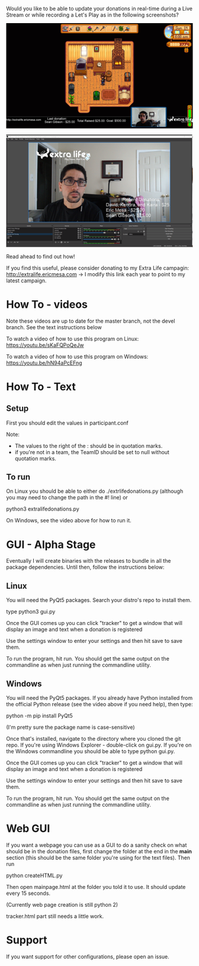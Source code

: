 Would you like to be able to update your donations in real-time during a Live Stream or while recording a Let's Play as in the following screenshots?

![Updates while in-game](https://github.com/djotaku/ELDonationTracker/blob/devel/screenshots/IngameUpdates.png)

![Updates while the webcam is the main focus](https://github.com/djotaku/ELDonationTracker/blob/devel/screenshots/RecentDonations.png)

Read ahead to find out how!

If you find this useful, please consider donating to my Extra Life campagin: http://extralife.ericmesa.com -> I modify this link each year to point to my latest campaign.

# How To - videos

Note these videos are up to date for the master branch, not the devel branch. See the text instructions below

To watch a video of how to use this program on Linux: https://youtu.be/sKaFQPoQeJw

To watch a video of how to use this program on Windows: https://youtu.be/hN94aPcEFng 

# How To - Text

## Setup
First you should edit the values in participant.conf

Note:

- The values to the right of the : should be in quotation marks.
- if you're not in a team, the TeamID should be set to null without quotation marks.

## To run

On Linux you should be able to either do ./extrlifedonations.py (although you may need to change the path in the #! line) or 

python3 extralifedonations.py

On Windows, see the video above for how to run it.

# GUI - Alpha Stage

Eventually I will create binaries with the releases to bundle in all the package dependencies. Until then, follow the instructions below:

## Linux

You will need the PyQt5 packages. Search your distro's repo to install them.

type python3 gui.py 

Once the GUI comes up you can click "tracker" to get a window that will display an image and text when a donation is registered

Use the settings window to enter your settings and then hit save to save them. 

To run the program, hit run. You should get the same output on the commandline as when just running the commandline utility. 

## Windows

You will need the PyQt5 packages. If you already have Python installed from the official Python release (see the video above if you need help), then type:

python -m pip install PyQt5 

(I'm pretty sure the package name is case-sensitive)

Once that's installed, navigate to the directory where you cloned the git repo. If you're using Windows Explorer - double-click on gui.py. If you're on the Windows commandline you should be able to type python gui.py. 

Once the GUI comes up you can click "tracker" to get a window that will display an image and text when a donation is registered

Use the settings window to enter your settings and then hit save to save them. 

To run the program, hit run. You should get the same output on the commandline as when just running the commandline utility. 

# Web GUI

If you want a webpage you can use as a GUI to do a sanity check on what should be in the donation files, first change the folder at the end in the __main__ section (this should be the same folder you're using for the text files). Then run

python createHTML.py 

Then open mainpage.html at the folder you told it to use. It should update every 15 seconds.

(Currently web page creation is still python 2)

tracker.html part still needs a little work.

# Support

If you want support for other configurations, please open an issue.

